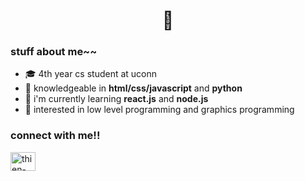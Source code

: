 <h1 align="center">🌵</h1>

<h3 align="left">stuff about me~~</h3>
<ul>
    <li>🎓 4th year cs student at uconn</li>
    <li>🔨 knowledgeable in <strong>html/css/javascript</strong> and <strong>python</strong></li>
    <li>🌱 i'm currently learning <strong>react.js</strong> and <strong>node.js</strong></li>
    <li>🤔 interested in low level programming and graphics programming</li>
</ul>

<h3 align="left">connect with me!!</h3>
<p align="left">
<a href="https://linkedin.com/in/thien-bao-bui" target="blank"><img align="center" src="https://raw.githubusercontent.com/rahuldkjain/github-profile-readme-generator/master/src/images/icons/Social/linked-in-alt.svg" alt="thien-bao-bui" height="30" width="40" /></a>
</p>
